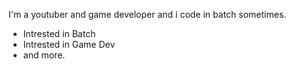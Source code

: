 I'm a youtuber and game developer and i code in batch sometimes.

- Intrested in Batch
- Intrested in Game Dev
- and more.

<!---
ni6htm9re/ni6htm9re is a ✨ special ✨ repository because its `README.md` (this file) appears on your GitHub profile.
You can click the Preview link to take a look at your changes.
--->
